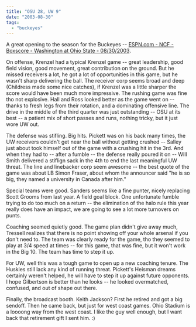 ```yaml
---
title: "OSU 28, UW 9"
date: "2003-08-30"
tags: 
  - "buckeyes"
---
```


A great opening to the season for the Buckeyes -- [ESPN.com - NCF - Boxscore - Washington at Ohio State - 08/30/2003](http://sports.espn.go.com/ncf/boxscore?gameId=232420194 "ESPN.com - NCF - Boxscore - Washington at Ohio State - 08/30/2003").  
  
On offense, Krenzel had a typical Krenzel game -- great leadership, good field vision, good movement, great contribution on the ground. But he missed receivers a lot, he got a lot of opportunities in this game, but he wasn't sharp delivering the ball. The receiver corp seems broad and deep (Childress made some nice catches), if Krenzel was a little sharper the score would have been much more impressive. The rushing game was fine tho not explosive. Hall and Ross looked better as the game went on -- thanks to fresh legs from their rotation, and a dominating offensive line. The drive in the middle of the third quarter was just outstanding -- OSU at its best -- a patient mix of short passes and runs, nothing tricky, but it just wore UW out.  
  
The defense was stifling. Big hits. Pickett was on his back many times, the UW receivers couldn't get near the ball without getting crushed -- Salley just about took himself out of the game with a crushing hit in the 3rd. And when they had to -- after a fumble -- the defense really poured it on -- WIll Smith delivered a stiflign sack in the 4th to end the last meaningful UW threat. The line and linebacker corp seem awesome -- the best quote of the game was about LB Simon Fraser, about whom the announcer said "he is so big, they named a university in Canada after him."  
  
Special teams were good. Sanders seems like a fine punter, nicely replacing Scott Grooms from last year. A field goal block. One unfortunate fumble trying to do too much on a return -- the elimination of the halo rule this year really does have an impact, we are going to see a lot more turnovers on punts.  
  
Coaching seemed quietly good. The game plan didn't give away much, Tressell realizes that there is no point showing off your whole arsenal if you don't need to. The team was clearly ready for the game, tho they seemed to play at 3/4 speed at times -- for this game, that was fine, but it won't work in the Big 10. The team has time to step it up.  
  
For UW, well this was a tough game to open up a new coaching tenure. The Huskies still lack any kind of running threat. Pickett's Heisman dreams certainly weren't helped, he will have to step it up against future opponents. I hope Gilbertson is better than he looks -- he looked overmatched, confused, and out of shape out there.  
  
Finally, the broadcast booth. Keith Jackson? First he retired and got a big sendoff. Then he came back, but just for west coast games. Ohio Stadium is a loooong way from the west coast. I like the guy well enough, but I want back that retirement gift I sent him. :)
